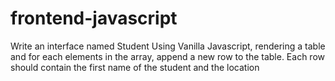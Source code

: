 # frontend-javascript
Write an interface named Student Using Vanilla Javascript, rendering a table and for each elements in the array, append a new row to the table. Each row should contain the first name of the student and the location
